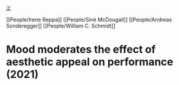 [🇿](zotero://select/library/items/VF2BXGSW)

[[People/Irene Reppa]] [[People/Siné McDougall]] [[People/Andreas Sonderegger]] [[People/William C. Schmidt]] 
# Mood moderates the effect of aesthetic appeal on performance (2021)

